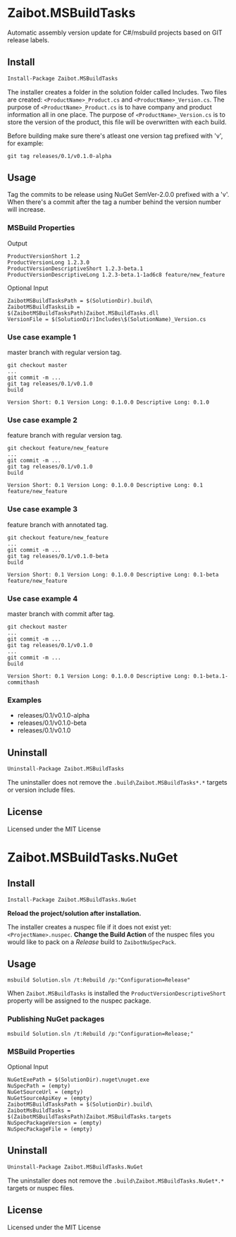 # Zaibot.MSBuildTasks
Automatic assembly version update for C#/msbuild projects based on GIT release labels.

## Install
```ps
Install-Package Zaibot.MSBuildTasks
```

The installer creates a folder in the solution folder called Includes. Two files are created: ```<ProductName>_Product.cs``` and ```<ProductName>_Version.cs```.
The purpose of ```<ProductName>_Product.cs``` is to have company and product information all in one place.
The purpose of ```<ProductName>_Version.cs``` is to store the version of the product, this file will be overwritten with each build.

Before building make sure there's atleast one version tag prefixed with 'v', for example:
```
git tag releases/0.1/v0.1.0-alpha
```

## Usage
Tag the commits to be release using NuGet SemVer-2.0.0 prefixed with a 'v'. When there's a commit after the tag a number behind the version number will increase.

### MSBuild Properties
Output
```
ProductVersionShort 1.2
ProductVersionLong 1.2.3.0
ProductVersionDescriptiveShort 1.2.3-beta.1 
ProductVersionDescriptiveLong 1.2.3-beta.1-1ad6c8 feature/new_feature
```
Optional Input
```
ZaibotMSBuildTasksPath = $(SolutionDir).build\
ZaibotMSBuildTasksLib = $(ZaibotMSBuildTasksPath)Zaibot.MSBuildTasks.dll
VersionFile = $(SolutionDir)Includes\$(SolutionName)_Version.cs
```

### Use case example 1
master branch with regular version tag.
```
git checkout master
...
git commit -m ...
git tag releases/0.1/v0.1.0
build
```
```
Version Short: 0.1 Version Long: 0.1.0.0 Descriptive Long: 0.1.0
```

### Use case example 2
feature branch with regular version tag.
```
git checkout feature/new_feature
...
git commit -m ...
git tag releases/0.1/v0.1.0
build
```
```
Version Short: 0.1 Version Long: 0.1.0.0 Descriptive Long: 0.1 feature/new_feature
```

### Use case example 3
feature branch with annotated tag.
```
git checkout feature/new_feature
...
git commit -m ...
git tag releases/0.1/v0.1.0-beta
build
```
```
Version Short: 0.1 Version Long: 0.1.0.0 Descriptive Long: 0.1-beta feature/new_feature
```

### Use case example 4
master branch with commit after tag.
```
git checkout master
...
git commit -m ...
git tag releases/0.1/v0.1.0
...
git commit -m ...
build
```
```
Version Short: 0.1 Version Long: 0.1.0.0 Descriptive Long: 0.1-beta.1-commithash
```

### Examples
 - releases/0.1/v0.1.0-alpha
 - releases/0.1/v0.1.0-beta
 - releases/0.1/v0.1.0

## Uninstall
```ps
Uninstall-Package Zaibot.MSBuildTasks
```
The uninstaller does not remove the ```.build\Zaibot.MSBuildTasks*.*``` targets or version include files.

## License

Licensed under the MIT License

# Zaibot.MSBuildTasks.NuGet

## Install
```ps
Install-Package Zaibot.MSBuildTasks.NuGet
```

**Reload the project/solution after installation.**

The installer creates a nuspec file if it does not exist yet: ```<ProjectName>.nuspec```. **Change the Build Action** of the nuspec files you would like to pack on a *Release* build to ```ZaibotNuSpecPack```. 

## Usage
```
msbuild Solution.sln /t:Rebuild /p:"Configuration=Release"
```

When ```Zaibot.MSBuildTasks``` is installed the ```ProductVersionDescriptiveShort``` property will be assigned to the nuspec package.

### Publishing NuGet packages
```
msbuild Solution.sln /t:Rebuild /p:"Configuration=Release;"
```

### MSBuild Properties
Optional Input
```
NuGetExePath = $(SolutionDir).nuget\nuget.exe
NuSpecPath = (empty)
NuGetSourceUrl = (empty)
NuGetSourceApiKey = (empty)
ZaibotMSBuildTasksPath = $(SolutionDir).build\
ZaibotMsBuildTasks = $(ZaibotMSBuildTasksPath)Zaibot.MSBuildTasks.targets
NuSpecPackageVersion = (empty)
NuSpecPackageFile = (empty)
```

## Uninstall
```ps
Uninstall-Package Zaibot.MSBuildTasks.NuGet
```
The uninstaller does not remove the ```.build\Zaibot.MSBuildTasks.NuGet*.*``` targets or nuspec files.

## License

Licensed under the MIT License
